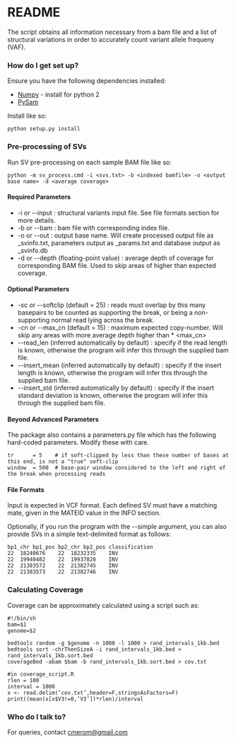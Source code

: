 # README #

The script obtains all information necessary from a bam file and a list of structural variations in order to accurately count variant allele frequeny (VAF). 

### How do I get set up? ###

Ensure you have the following dependencies installed:

* [Numpy](http://www.numpy.org/) - install for python 2
* [PySam](http://pysam.readthedocs.org/en/latest/)

Install like so:

    python setup.py install

### Pre-processing of SVs ###

Run SV pre-processing on each sample BAM file like so:

    python -m sv_process.cmd -i <svs.txt> -b <indexed bamfile> -o <output base name> -d <average coverage>

#### Required Parameters ####

* -i or --input : structural variants input file. See file formats section for more details.
* -b or --bam : bam file with corresponding index file.
* -o or --out : output base name. Will create processed output file as <name>_svinfo.txt, parameters output as <name>_params.txt and database output as <name>_svinfo.db
* -d or --depth (floating-point value) : average depth of coverage for corresponding BAM file. Used to skip areas of higher than expected coverage.

#### Optional Parameters ####

* -sc or --softclip (default = 25) : reads must overlap by this many basepairs to be counted as supporting the break, or being a non-supporting normal read lying across the break.
* -cn or --max_cn (default = 15) : maximum expected copy-number. Will skip any areas with more average depth higher than <depth> * <max_cn>
* --read_len (inferred automatically by default) :  specify if the read length is known, otherwise the program will infer this through the supplied bam file.
* --insert_mean (inferred automatically by default) : specify if the insert length is known, otherwise the program will infer this through the supplied bam file.
* --insert_std (inferred automatically by default) : specify if the insert standard deviation is known, otherwise the program will infer this through the supplied bam file.

#### Beyond Advanced Parameters ####

The package also contains a parameters.py file which has the following hard-coded parameters. Modify these with care.
```
tr      = 5    # if soft-clipped by less than these number of bases at this end, is not a "true" soft-clip
window  = 500  # base-pair window considered to the left and right of the break when processing reads
```
#### File Formats ####

Input is expected in VCF format. Each defined SV must have a matching mate, given in the MATEID value in the INFO section.

Optionally, if you run the program with the --simple argument, you can also provide SVs in a simple text-delimited format as follows:

```
bp1_chr	bp1_pos	bp2_chr	bp2_pos	classification
22	18240676	22	18232335	INV
22	19940482	22	19937820    INV
22	21383572	22	21382745	INV
22	21383573	22	21382746	INV 
```

### Calculating Coverage ###

Coverage can be approximately calculated using a script such as:
```
#!/bin/sh
bam=$1
genome=$2

bedtools random -g $genome -n 1000 -l 1000 > rand_intervals_1kb.bed
bedtools sort -chrThenSizeA -i rand_intervals_1kb.bed > rand_intervals_1kb.sort.bed
coverageBed -abam $bam -b rand_intervals_1kb.sort.bed > cov.txt

#in coverage_script.R
rlen = 100
interval = 1000
x <- read.delim(‘cov.txt’,header=F,stringsAsFactors=F)
print((mean(x[x$V3!=0,’V3’])*rlen)/interval
```
### Who do I talk to? ###

For queries, contact cmerom@gmail.com